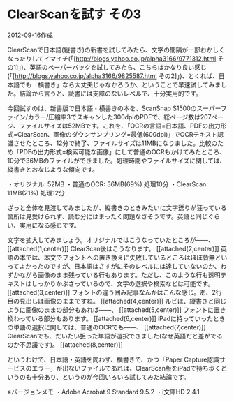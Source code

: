 # ClearScanを試す その3

2012-09-16作成

ClearScanで日本語(縦書き)の新書を試してみたら、文字の間隔が一部おかしくなったりしてイマイチ(「[http://blogs.yahoo.co.jp/alpha3166/9771312.html その1]」)、英語のペーパーバックを試してみたら、こちらはかなり良い感じ(「[http://blogs.yahoo.co.jp/alpha3166/9825587.html その2]」)、とくれば、日本語でも「横書き」なら大丈夫じゃなかろうか、ということで早速試してみました。結論から言うと、読書には支障のないレベルで、十分実用的です。

今回試すのは、新書版で日本語・横書きの本を、ScanSnap S1500のスーパーファイン/カラー/圧縮率3でスキャンした300dpiのPDFで、総ページ数は207ページ、ファイルサイズは52MBです。これを、「OCRの言語=日本語、PDFの出力形式=ClearScan、画像のダウンサンプリング=最低(600dpi)」でOCRテキスト認識させたところ、12分で終了、ファイルサイズは11MBになりました。比較のため「PDFの出力形式=検索可能な画像」にして普通のOCRもかけてみたところ、10分で36MBのファイルができました。処理時間やファイルサイズに関しては、縦書きとおなじような傾向です。

・オリジナル: 52MB
・普通のOCR: 36MB(69%) 処理10分
・ClearScan: 11MB(21%) 処理12分

ざっと全体を見渡してみましたが、縦書きのときみたいに文字送りが狂っている箇所は見受けられず、読む分にはまったく問題なさそうです。英語と同じぐらい、実用になる感じです。

文字を拡大してみましょう。オリジナルではこうなっていたところが――、
[[attached(1,center)]]
ClearScan後はこうなります。
[[attached(2,center)]]
英語の本では、本文でフォントへの置き換えに失敗しているところはほぼ皆無といってよかったのですが、日本語はさすがにそのレベルには達していないのか、わずかながら画像のまま残っている行もあります。ただし、このような行も透明テキストはしっかりかぶさっているので、文字の選択や検索などは可能です。
[[attached(3,center)]]
フォントの違う囲み記事なんかはこんな感じ。あ、2行目の見出しは画像のままですね。
[[attached(4,center)]]
ルビは、縦書きと同じように画像のままの部分もあれば――、
[[attached(5,center)]]
フォントに置き換わっている部分もあります。
[[attached(6,center)]]
iPadに持っていったときの単語の選択に関しては、普通のOCRでも――、
[[attached(7,center)]]
ClearScanでも、だいたい狙った単語が選択できました(なぜ英語だと差がでるのか不思議です)。
[[attached(8,center)]]

というわけで、日本語・英語を問わず、横書きで、かつ「Paper Capture認識サービスのエラー」が出ないファイルであれば、ClearScan版をiPadで持ち歩くというのも十分あり、というのが今回いろいろ試してみた結論です。

※バージョンメモ
・Adobe Acrobat 9 Standard 9.5.2
・i文庫HD 2.4.1
